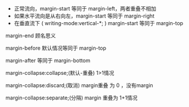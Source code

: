 - 正常流向，margin-start 等同于 margin-left，两者重叠不相加
- 如果水平流向是从右向左，margin-start 等同于 margin-right
- 在垂直流下 ( writing-mode:vertical-*; ) margin-start 等同于 margin-top

margin-end 顾名思义

margin-before 默认情况等同于 margin-top

margin-after 等同于 margin-bottom



margin-collapse:collapse;(默认-重叠) 1>1情况

margin-collapse:discard;(取消)  margin重叠 为 0 ，没有margin

margin-collapse:separate;(分隔) margin 重叠为 1+1情况